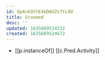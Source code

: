 ```yaml
---
id: 6pAnkQthE4bDWdZsftL80
title: Groomed
desc: ''
updated: 1635889534232
created: 1635889524672
---
```



- [[p.instanceOf]] [[c.Pred.Activity]]
